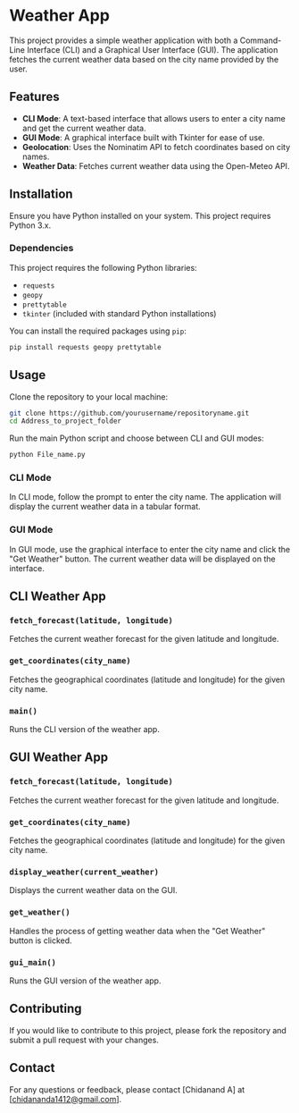
# Weather App

This project provides a simple weather application with both a Command-Line Interface (CLI) and a Graphical User Interface (GUI). The application fetches the current weather data based on the city name provided by the user.

## Features

- **CLI Mode**: A text-based interface that allows users to enter a city name and get the current weather data.
- **GUI Mode**: A graphical interface built with Tkinter for ease of use.
- **Geolocation**: Uses the Nominatim API to fetch coordinates based on city names.
- **Weather Data**: Fetches current weather data using the Open-Meteo API.

## Installation

Ensure you have Python installed on your system. This project requires Python 3.x.

### Dependencies

This project requires the following Python libraries:
- `requests`
- `geopy`
- `prettytable`
- `tkinter` (included with standard Python installations)

You can install the required packages using `pip`:

```bash
pip install requests geopy prettytable
```

## Usage

Clone the repository to your local machine:

```bash
git clone https://github.com/yourusername/repositoryname.git
cd Address_to_project_folder
```

Run the main Python script and choose between CLI and GUI modes:

```bash
python File_name.py
```

### CLI Mode

In CLI mode, follow the prompt to enter the city name. The application will display the current weather data in a tabular format.

### GUI Mode

In GUI mode, use the graphical interface to enter the city name and click the "Get Weather" button. The current weather data will be displayed on the interface.

## CLI Weather App

### `fetch_forecast(latitude, longitude)`

Fetches the current weather forecast for the given latitude and longitude.

### `get_coordinates(city_name)`

Fetches the geographical coordinates (latitude and longitude) for the given city name.

### `main()`

Runs the CLI version of the weather app.


 


## GUI Weather App

### `fetch_forecast(latitude, longitude)`

Fetches the current weather forecast for the given latitude and longitude.

### `get_coordinates(city_name)`

Fetches the geographical coordinates (latitude and longitude) for the given city name.

### `display_weather(current_weather)`

Displays the current weather data on the GUI.

### `get_weather()`

Handles the process of getting weather data when the "Get Weather" button is clicked.

### `gui_main()`

Runs the GUI version of the weather app.


## Contributing

If you would like to contribute to this project, please fork the repository and submit a pull request with your changes.

## Contact

For any questions or feedback, please contact [Chidanand A] at [chidananda1412@gmail.com].
